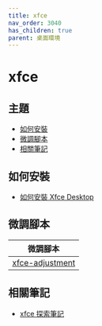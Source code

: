 ```yaml
---
title: xfce
nav_order: 3040
has_children: true
parent: 桌面環境
---
```



# xfce


## 主題

* [如何安裝](#如何安裝)
* [微調腳本](#微調腳本)
* [相關筆記](#相關筆記)


## 如何安裝

* [如何安裝 Xfce Desktop](https://samwhelp.github.io/note-about-ubuntu/read/desktop_environment/xfce/install.html)


## 微調腳本

| 微調腳本 |
| --- |
| [xfce-adjustment](https://github.com/samwhelp/note-about-ubuntu/tree/gh-pages/_demo/adjustment/de/xfce/full/xfce-adjustment) |







## 相關筆記

* [xfce 探索筆記](https://samwhelp.github.io/note-about-xfce/)
